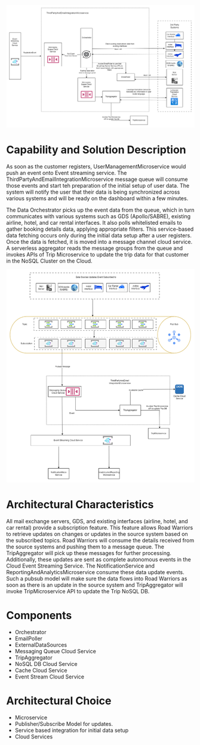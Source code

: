 
![Initial Data Loader](./../Diagrams/IndividualComponentDiagrams/InitialDataLoader.drawio.png)

# Capability and Solution Description

As soon as the customer registers, UserManagementMicroservice would push an event onto Event streaming service. The ThirdPartyAndEmailIntegrationMicroservice message queue will consume those events and start teh preparation of the initial setup of user data. The system will notify the user that their data is being synchronized across various systems and will be ready on the dashboard within a few minutes.

The Data Orchestrator picks up the event data from the queue, which in turn communicates with various systems such as GDS (Apollo/SABRE), existing airline, hotel, and car rental interfaces. It also polls whitelisted emails to gather booking details data, applying appropriate filters. This service-based data fetching occurs only during the initial data setup after a user registers. Once the data is fetched, it is moved into a message channel cloud service. A serverless aggregator reads the message groups from the queue and invokes APIs of Trip Microservice to update the trip data for that customer in the NoSQL Cluster on the Cloud. 



![Data Updates](./../Diagrams/IndividualComponentDiagrams/DataUpdatesConsumer.drawio.png)


# Architectural Characteristics

All mail exchange servers, GDS, and existing interfaces (airline, hotel, and car rental) provide a subscription feature. This feature allows Road Warriors to retrieve updates on changes or updates in the source system based on the subscribed topics. Road Warriors will consume the details received from the source systems and pushing them to a message queue. The TripAggregator will pick up these messages for further processing. Additionally, these updates are sent as complete autonomous events in the Cloud Event Streaming Service. The NotificationService and ReportingAndAnalyticsMicroservice consume these data update events. Such a pubsub model will make sure the data flows into Road Warriors as soon as there is an update in the source system and TripAggregator will invoke TripMicroservice API to update the Trip NoSQL DB.

# Components
- Orchestrator
- EmailPoller
- ExternalDataSources
- Messaging Queue Cloud Service
- TripAggregator
- NoSQL DB Cloud Service
- Cache Cloud Service
- Event Stream Cloud Service


# Architectural Choice
- Microservice
- Publisher/Subscribe Model for updates.
- Service based integration for initial data setup
- Cloud Services

